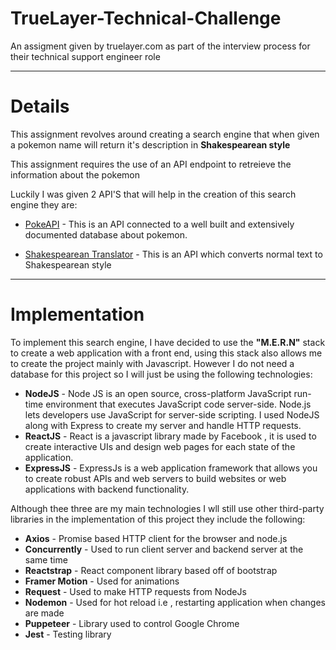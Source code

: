 # TrueLayer-Technical-Challenge
An assigment given by truelayer.com as part of the interview process for their technical support engineer role


___

# Details

This assignment revolves around creating a search engine that when given a pokemon name will return it's description in **Shakespearean style**

This assignment requires the use of an API endpoint to retreieve the information about the pokemon

Luckily I was given 2 API'S that will help in the creation of this search engine they are:

* [PokeAPI](https://pokeapi.co/) - This is an API connected to a well built and extensively documented database about pokemon.

* [Shakespearean Translator](https://funtranslations.com/api/shakespeare) - This is an API which converts normal text to Shakespearean style 

___

# Implementation

To implement this search engine, I have decided to use the **"M.E.R.N"** stack to create a web application with a front end, using this stack also allows me to create the project mainly with Javascript. However I do not need a database for this project so I will just be using the following technologies:

* **NodeJS** - Node JS is an open source, cross-platform JavaScript run-time environment that executes JavaScript code server-side. Node.js lets developers use JavaScript for server-side scripting. I used NodeJS along with Express to create my server and handle HTTP requests.
* **ReactJS** - React is a javascript library made by Facebook , it is used to create interactive UIs and design web pages for each state of the application.
* **ExpressJS** - ExpressJs is a web application framework that allows you to create robust APIs and web servers to build websites or web applications with backend functionality.

Although thee three are my main technologies I wll still use other third-party libraries in the implementation of this project they include the following:

* **Axios** - Promise based HTTP client for the browser and node.js
* **Concurrently** - Used to run client server and backend server at the same time
* **Reactstrap** - React component library based off of bootstrap
* **Framer Motion** - Used for animations
* **Request** - Used to make HTTP requests from NodeJs
* **Nodemon** - Used for hot reload i.e , restarting application when changes are made  
* **Puppeteer** - Library used to control Google Chrome
* **Jest** - Testing library

